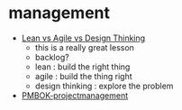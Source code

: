 # management

-   [Lean vs Agile vs Design Thinking](https://www.youtube.com/watch?v=_4VPfmtwRac)
    -   this is a really great lesson
    -   backlog?
    -   lean : build the right thing
    -   agile : build the thing right
    -   design thinking : explore the problem
-   [PMBOK-projectmanagement](PM-simplified-PMIframework-fundamentals)
